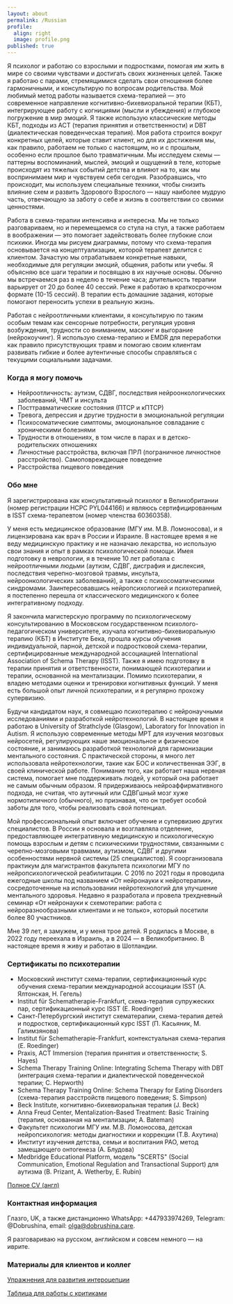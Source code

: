 ```yaml
---
layout: about
permalink: /Russian
profile:
  align: right
  image: profile.png
published: true
---
```


Я психолог и работаю со взрослыми и подростками, помогая им жить в мире со своими чувствами и достигать своих жизненных целей. Также я работаю с парами, стремящимися сделать свои отношения более гармоничными, и консультирую по вопросам родительства. Мой любимый метод работы называется схема-терапией&nbsp;— это современное направление когнитивно-бихевиоральной терапии (КБТ), интегрирующее работу с когнициями (мысли и убеждения) и глубокое погружение в мир эмоций. Я также использую классические методы КБТ, подходы из ACT (терапия принятия и ответственности) и DBT (диалектическая поведенческая терапия). Моя работа строится вокруг конкретных целей, которые ставит клиент, но для их достижения мы, как правило, работаем не только с настоящим, но и с прошлым, особенно если прошлое было травматичным. Мы исследуем схемы&nbsp;— паттерны воспоминаний,  мыслей, эмоций и ощущений в теле, которые происходят из тяжелых событий детства и влияют на то, как мы воспринимаем мир и чувствуем себя сегодня. Разобравшись, что происходит, мы используем специальные техники, чтобы снизить влияние схем и развить Здорового Взрослого&nbsp;— нашу наиболее мудрую часть, отвечающую за заботу о себе и жизнь в соответствии со своими ценностями.

Работа в схема-терапии интенсивна и интересна. Мы не только разговариваем, но и перемещаемся со стула на стул, а также работаем в воображении&nbsp;— это помогает задействовать более глубокие слои психики. Иногда мы рисуем диаграммы, потому что схема-терапия основывается на концептуализации, которой терапевт делится с клиентом. Зачастую мы отрабатываем конкретные навыки, необходимые для регуляции эмоций, общения, работы или учебы. Я объясняю все шаги терапии и посвящаю в их научные основы.  Обычно мы встречаемся раз в неделю в течение часа; длительность терапии варьирует от 20 до более 40 сессий. Реже я работаю в краткосрочном формате (10-15 сессий). В терапии есть домашние задания, которые помогают переносить успехи в реальную жизнь.

Работая с нейроотличными клиентами, я консультирую по таким особым темам как сенсорные потребности, регуляция уровня возбуждения, трудности со вниманием, маскинг и выгорание (нейрокоучинг). Я использую схема-терапию и EMDR для переработки как правило присутствующих травм и помогаю своим клиентам развивать гибкие и более аутентичные способы справляться с текущими социальными задачами.


### Когда я могу помочь
- Нейроотличность: аутизм, СДВГ, последствия нейроонкологических заболеваний, ЧМТ и инсульта
- Посттравматические состояния (ПТСР и кПТСР)
- Тревога, депрессия и другие трудности в эмоциональной регуляции
- Психосоматические симптомы, эмоциональное совладание с хроническими болезнями
- Трудности в отношениях, в том числе в парах и в детско-родительских отношениях
- Личностные расстройства, включая ПРЛ (пограничное личностное расстройство). Самоповреждающее поведение
- Расстройства пищевого поведения

### Обо мне
Я зарегистрирована как консультативный психолог в Великобритании (номер регистрации HCPC PYL044166) и являюсь сертифицированным в ISST схема-терапевтом (номер членства 60360358).

У меня есть медицинское образование (МГУ им. М.В. Ломоносова), и я лицензирована как врач в России и Израиле. В настоящее время я не веду медицинскую практику и не назначаю лекарства, но использую свои знания и опыт в рамках психологической помощи. Имея подготовку в неврологии, я в течение 10 лет работала c нейроотличными людьми (аутизм, СДВГ, дисграфия и дислексия, последствия черепно-мозговой травмы, инсульта, нейроонкологических заболеваний), а также с психосоматическими синдромами. Заинтересовавшись нейропсихологией и психотерапией, я постепенно перешла от классического медицинского к более интегративному подходу.

Я закончила магистерскую программу по психологическому консультированию в Московском государственном психолого-педагогическом университете, изучала когнитивно-бихевиоральную терапию (КБТ) в Институте Бека, прошла курсы обучения индивидуальной, парной, детской и подростковой схема-терапии, сертифицированные международной ассоциацией International Association of Schema Therapy (ISST). Также я имею подготовку в терапии принятия и ответственности, понимающей психотерапии и терапии, основанной на ментализации. Помимо психотерапии, я владею методами оценки и тренировки когнитивных функций. У меня есть большой опыт личной психотерапии, и я регулярно прохожу супервизию.

Будучи кандидатом наук, я совмещаю психотерапию с нейронаучными исследованиями и разработкой нейротехнологий. В настоящее время я работаю в University of Strathclyde (Glasgow), Laboratory for Innovation in Autism. Я использую современные методы МРТ для изучения мозговых нейросетей, регулирующих наше эмоциональное и физическое состояние, и занимаюсь разработкой технологий для гармонизации ментального состояния. С практической стороны, я много лет использовала нейротехнологии, такие как БОС и количественная ЭЭГ, в своей клинической работе. Понимание того, как работает наша нервная система, помогает мне поддерживать людей, у который она работает не самым обычным образом. Я придерживаюсь нейроаффирмативного подхода, не считая, что аутичный или СДВГшный мозг хуже нормотипичного (обычного), но признавая, что он требует особой заботы для того, чтобы реализовать свой потенциал.

Мой профессиональный опыт включает обучение и супервизию других специалистов. В России я основала и возглавляла отделение, предоставляющее интегративную медицинскую и психологическую помощь взрослым и детям с психическими трудностями, связанными с черепно-мозговыми травмами, аутизмом, СДВГ и другими особенностями нервной системы (25 специалистов). Я соорганизовала практикум для магистрантов факультета психологии МГУ по нейропсихологической реабилитации. С 2016 по 2021 годы я проводила ежегодные школы под названием «От нейронауки к нейротерапии», сосредоточенные на использовании нейротехнологий для улучшение ментального здоровья. Недавно я разработала и провела трехдневный семинар «От нейронауки к схемотерапии: работа с нейроразнообразными клиентами и не только», который посетили более 80 участников.

Мне 39 лет, я замужем, и у меня трое детей. Я родилась в Москве, в 2022 году переехала в Израиль, а в 2024&nbsp;— в Великобританию. В настоящее время я живу и работаю в Шотландии.

### Сертификаты по психотерапии
- Московский институт схема-терапии, сертификационный курс обучения схема-терапии международной ассоциации ISST (А. Ялтонская, Н. Гегель)
- Institut für Schematherapie-Frankfurt, схема-терапия супружеских пар, сертификационный курс ISST (E. Roedinger)
- Санкт-Петербургский институт схематерапии, схема-терапия детей и подростков, cертификационный курс ISST (П. Касьяник, М. Галимзянова)
- Institut für Schematherapie-Frankfurt, контекстуальная схема-терапия (E. Roedinger)
- Praxis, ACT Immersion (терапия принятия и ответственности; S. Hayes)
- Schema Therapy Training Online: Integrating Schema Therapy with DBT (интеграция схема-терапии и диалектической поведенческой терапии; C. Hepworth)
- Schema Therapy Training Online: Schema Therapy for Eating Disorders (схема-терапия расстройств пищевого поведения; S. Simpson)
- Beck Institute, когнитивно-бихевиоральная терапия (J. Beck)
- Anna Freud Center, Mentalization-Based Treatment: Basic Training (терапия, основанная на ментализации; A. Bateman)
- Факультет психологии МГУ им. М.В. Ломоносова, детская нейропсихология: методы диагностики и коррекции (Т.В. Ахутина)
- Институт изучения детства, семьи и воспитания РАО, метод замещающего онтогенеза (А. Блудова)
- Medbridge Educational Platform, модель "SCERTS" (Social Communication, Emotional Regulation and Transactional Support) для аутизма (B. Prizant, A. Wetherby, E. Rubin)

[Полное CV (англ)](files/CV_Dobrushina.pdf)

### Контактная информация
Глазго, UK, а также дистанционно
WhatsApp: +447933974269, Telegram: @Dobrushina, email: [olga@dobrushina.care](mailto:olga@dobrushina.care).

Я разговариваю на русском, английском и совсем немного&nbsp;— на иврите.

### <a name="materials"></a>Материалы для клиентов и коллег
[Упражнения для развития интероцепции](files/Interoception_cards_Rus.pdf)

[Таблица для работы с критиками](files/Critics_Rus.docx)